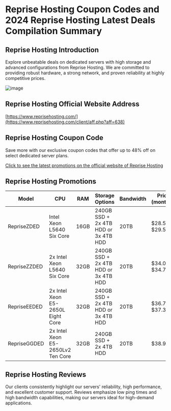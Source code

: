 # Reprise Hosting Coupon Codes and 2024 Reprise Hosting Latest Deals Compilation Summary

## Reprise Hosting Introduction
Explore unbeatable deals on dedicated servers with high storage and advanced configurations from Reprise Hosting. We are committed to providing robust hardware, a strong network, and proven reliability at highly competitive prices.

![image](https://github.com/kelliffacia/RepriseHosting/assets/167743112/d7e69baa-5919-43a1-adbd-970ee3b25502)

## Reprise Hosting Official Website Address
[https://www.reprisehosting.com/](https://www.reprisehosting.com/client/aff.php?aff=638)

## Reprise Hosting Coupon Code
Save more with our exclusive coupon codes that offer up to 48% off on select dedicated server plans.

[Click to see the latest promotions on the official website of Reprise Hosting](https://www.reprisehosting.com/client/aff.php?aff=638)

## Reprise Hosting Promotions
| Model            | CPU                        | RAM        | Storage Options                     | Bandwidth     | Price (monthly)  |
|------------------|----------------------------|------------|-------------------------------------|---------------|-----------------|
| RepriseZDED      | Intel Xeon L5640 Six Core  | 16GB       | 240GB SSD + 2x 4TB HDD or 3x 4TB HDD| 20TB          | $28.54 - $29.58 |
| RepriseZZDED     | 2x Intel Xeon L5640 Six Core| 32GB       | 240GB SSD + 2x 4TB HDD or 3x 4TB HDD| 20TB          | $34.04 - $34.78 |
| RepriseEEDED     | 2x Intel Xeon E5-2650L Eight Core| 32GB  | 240GB SSD + 2x 4TB HDD or 3x 4TB HDD| 20TB          | $36.79 - $37.38 |
| RepriseGGDED     | 2x Intel Xeon E5-2650Lv2 Ten Core | 32GB | 240GB SSD + 2x 4TB HDD              | 20TB          | $38.97          |

## Reprise Hosting Reviews
Our clients consistently highlight our servers' reliability, high performance, and excellent customer support. Reviews emphasize low ping times and high bandwidth capabilities, making our servers ideal for high-demand applications.
